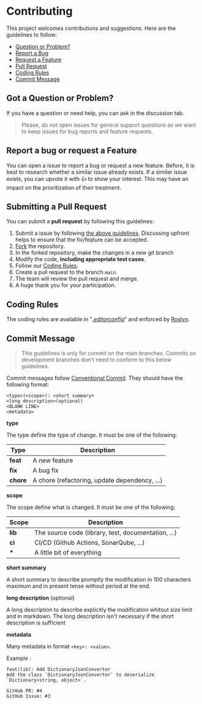 # Contributing

This project welcomes contributions and suggestions. Here are the guidelines to follow:
- [Question or Problem?](#question)
- [Report a Bug](#issue)
- [Request a Feature](#issue)
- [Pull Request](#pull-request)
- [Coding Rules](#rules)
- [Commit Message](#commit)

## <a name="question"></a> Got a Question or Problem?

If you have a question or need help, you can ask in the discussion tab.

> Please, do not open issues for general support questions as we want to keep issues for bug reports and feature requests.

## <a name="issue"></a> Report a bug or request a Feature

You can open a issue to report a bug or request a new feature. Before, it is best to research whether a similar issue already exists. If a similar issue exists, you can upvote it with 👍 to show your interest. This may have an impact on the prioritization of their treatment.

## <a name="pull-request"></a> Submitting a Pull Request

You can submit a **pull request** by following this guidelines:

1. Submit a issue by following [the above guidelines]((#issue)). Discussing upfront helps to ensure that the fix/feature can be accepted.
2. [Fork](https://docs.github.com/en/github/getting-started-with-github/fork-a-repo) the repository.
3. In the forked repository, make the changes in a new git branch
4. Modify the code, **including appropriate test cases**.
5. Follow our [Coding Rules](#rules).
6. Create a pull request to the branch `main`.
7. The team will review the pull request and merge.
8. A huge thank you for your participation.


## <a name="rules"></a> Coding Rules

The coding rules are available in "*[.editorconfig](.editorconfig)*" and enforced by [Roslyn](https://learn.microsoft.com/en-us/dotnet/fundamentals/code-analysis/overview). 

## <a name="commit"></a> Commit Message

> This guidelines is only for commit on the main branches. Commits on development branches don't need to conform to this below guidelines.

Commit messages follow [Conventional Commit](https://www.conventionalcommits.org). They should have the following format:
```
<type>(<scope>): <short summary>
<long description>(optional)
<BLANK LINE>
<metadata>
```

**type**

The type define the type of change. It must be one of the following:

| Type      | Description                                       |
|-----------|---------------------------------------------------|
| **feat**  | A new feature                                     |
| **fix**   | A bug fix                                         |
| **chore** | A chore (refactoring, update dependency, ...)     |

**scope**

The scope define what is changed. It must be one of the following:

| Scope     | Description                                         |
|-----------|-----------------------------------------------------|
| **lib**   | The source code (library, test, documentation, ...) |
| **ci**    | CI/CD (Github Actions, SonarQube, ...)              |
| **\***    | A little bit of everything                          |

**short summary**

A short summary to describe promptly the modification in 100 characters maximum and in present tense without period at the end.

**long description** (optional)

A long description to describe explicitly the modification whitout size limit and in markdown. The long description isn't necessary if the short description is sufficient

**metadata**

Many metadata in format `<key>: <value>`.

Example :
```
feat(lib): Add DictionaryJsonConverter
Add the class `DictionaryJsonConverter` to deserialize `Dictionary<string, object>`.

GitHub PR: #4
GitHub Issue: #3
```
